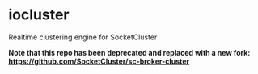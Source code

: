 iocluster
=========

Realtime clustering engine for SocketCluster

**Note that this repo has been deprecated and replaced with a new fork: https://github.com/SocketCluster/sc-broker-cluster**
